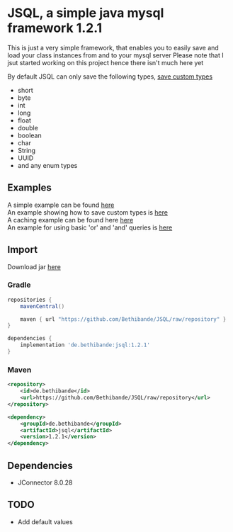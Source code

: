 # JSQL, a simple java mysql framework 1.2.1
This is just a very simple framework, that enables you to easily save and load your class instances from and to your mysql server
Please note that I jsut started working on this project hence there isn't much here yet

By default JSQL can only save the following types, [save custom types](https://github.com/Bethibande/JSQL/tree/master/examples/src/com/bethibande/jsql/examples/adapters)
 - short
 - byte
 - int
 - long
 - float
 - double
 - boolean
 - char
 - String
 - UUID
 - and any enum types

## Examples
A simple example can be found [here](https://github.com/Bethibande/JSQL/tree/master/examples/src/com/bethibande/jsql/examples) <br>
An example showing how to save custom types is [here](https://github.com/Bethibande/JSQL/tree/master/examples/src/com/bethibande/jsql/examples/adapters) <br>
A caching example can be found here [here](https://github.com/Bethibande/JSQL/tree/master/examples/src/com/bethibande/jsql/examples/cache) <br>
An example for using basic 'or' and 'and' queries is [here](https://github.com/Bethibande/JSQL/tree/master/examples/src/com/bethibande/jsql/examples/query/Main.java)

## Import
Download jar [here](https://github.com/Bethibande/JSQL/blob/repository/de/bethibande/jsql/1.2.1/jsql-1.2.1.jar)
### Gradle
```gradle
repositories {
    mavenCentral()

    maven { url "https://github.com/Bethibande/JSQL/raw/repository" }
}

dependencies {
    implementation 'de.bethibande:jsql:1.2.1'
}
```
### Maven
```xml
<repository>
    <id>de.bethibande</id>
    <url>https://github.com/Bethibande/JSQL/raw/repository</url>
</repository>

<dependency>
    <groupId>de.bethibande</groupId>
    <artifactId>jsql</artifactId>
    <version>1.2.1</version>
</dependency>
```

## Dependencies
 - JConnector 8.0.28

## TODO
 - Add default values
